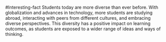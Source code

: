#Interesting-fact
Students today are more diverse than ever before. With globalization and advances in technology, more students are studying abroad, interacting with peers from different cultures, and embracing diverse perspectives. This diversity has a positive impact on learning outcomes, as students are exposed to a wider range of ideas and ways of thinking. 
